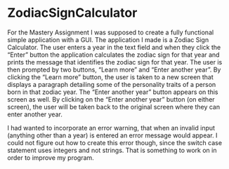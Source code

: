 # ZodiacSignCalculator

 For the Mastery Assignment I was supposed to create a fully functional simple application with a GUI. The application I made is a Zodiac Sign Calculator. The user enters a year in the text field and when they click the “Enter” button the application calculates the zodiac sign for that year and prints the message that identifies the zodiac sign for that year. The user is then prompted by two buttons, “Learn more” and “Enter another year”. By clicking the “Learn more” button, the user is taken to a new screen that displays a paragraph detailing some of the personality traits of a person born in that zodiac year. The “Enter another year” button appears on this screen as well. By clicking on the “Enter another year” button (on either screen), the user will be taken back to the original screen where they can enter another year.

I had wanted to incorporate an error warning, that when an invalid input (anything other than a year) is entered an error message would appear. I could not figure out how to create this error though, since the switch case statement uses integers and not strings. That is something to work on in order to improve my program. 
